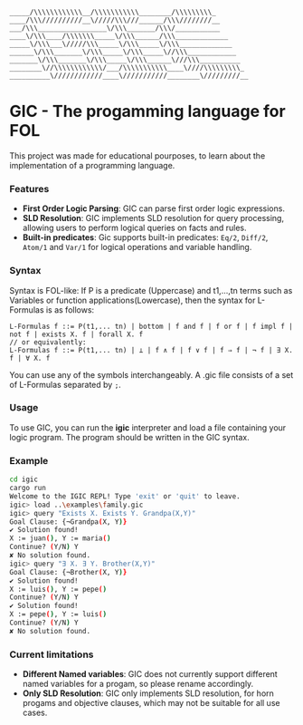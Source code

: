 ```
_____/\\\\\\\\\\\\__/\\\\\\\\\\\________/\\\\\\\\\_
____/\\\//////////__\/////\\\///______/\\\////////__
___/\\\_________________\/\\\_______/\\\/___________
____\/\\\____/\\\\\\\_____\/\\\______/\\\_____________
_____\/\\\___\/////\\\_____\/\\\_____\/\\\_____________
______\/\\\_______\/\\\_____\/\\\_____\//\\\____________
_______\/\\\_______\/\\\_____\/\\\______\///\\\__________
________\//\\\\\\\\\\\\/___/\\\\\\\\\\\____\////\\\\\\\\\_
__________\////////////____\///////////________\/////////__

```

# GIC - The progamming language for FOL

This project was made for educational pourposes, to learn about the implementation of a programming language.

### Features

- **First Order Logic Parsing**: GIC can parse first order logic expressions.
- **SLD Resolution**: GIC implements SLD resolution for query processing, allowing users to perform logical queries on facts and rules.
- **Built-in predicates**: Gic supports built-in predicates: `Eq/2`, `Diff/2`, `Atom/1` and `Var/1` for logical operations and variable handling.

### Syntax

Syntax is FOL-like: If P is a predicate (Uppercase) and t1,...,tn terms such as Variables or function applications(Lowercase), then the syntax for L-Formulas is as follows:

```
L-Formulas f ::= P(t1,... tn) | bottom | f and f | f or f | f impl f | not f | exists X. f | forall X. f
// or equivalently:
L-Formulas f ::= P(t1,... tn) | ⊥ | f ∧ f | f ∨ f | f ⇒ f | ¬ f | ∃ X. f | ∀ X. f

```

You can use any of the symbols interchangeably.
A .gic file consists of a set of L-Formulas separated by `;`.

### Usage

To use GIC, you can run the **igic** interpreter and load a file containing your logic program. The program should be written in the GIC syntax.

### Example

```bash
cd igic
cargo run
Welcome to the IGIC REPL! Type 'exit' or 'quit' to leave.
igic> load ..\examples\family.gic
igic> query "Exists X. Exists Y. Grandpa(X,Y)"
Goal Clause: {¬Grandpa(X, Y)}
✔ Solution found!
X := juan(), Y := maria()
Continue? (Y/N) Y
✘ No solution found.
igic> query "∃ X. ∃ Y. Brother(X,Y)"
Goal Clause: {¬Brother(X, Y)}
✔ Solution found!
X := luis(), Y := pepe()
Continue? (Y/N) Y
✔ Solution found!
X := pepe(), Y := luis()
Continue? (Y/N) Y
✘ No solution found.
```

### Current limitations

- **Different Named variables**: GIC does not currently support different named variables for a progam, so please rename accordingly.
- **Only SLD Resolution**: GIC only implements SLD resolution, for horn progams and objective clauses, which may not be suitable for all use cases.

